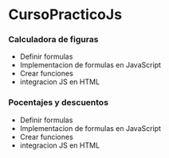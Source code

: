 # CursoPracticoJs

### Calculadora de figuras
- Definir formulas
- Implementacion de formulas en JavaScript
- Crear funciones
- integracion JS en HTML

### Pocentajes y descuentos
- Definir formulas
- Implementacion de formulas en JavaScript
- Crear funciones
- integracion JS en HTML